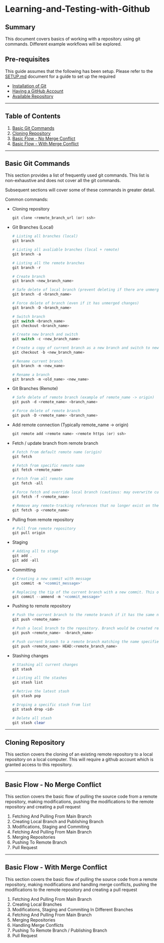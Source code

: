 # Learning-and-Testing-with-Github

## Summary
This document covers basics of working with a repository using git commands. Different example workflows will be explored.

## Pre-requisites
This guide assumes that the following has been setup. Please refer to the [SETUP.md](SETUP.md) document for a guide to set up the required 

* [Installation of Git](SETUP.md#1-installation-of-git)
* [Having a GitHub Account](SETUP.md#2-setting-up-a-github-account)
* [Available Repository](SETUP.md#3-available-repository)
---
## **Table of Contents**

1. [Basic Git Commands](#basic-git-commands)
2. [Cloning Repository](#cloning-repository)
3. [Basic Flow - No Merge Conflict](#basic-flow---no-merge-conflict)
4. [Basic Flow - With Merge Conflict](#basic-flow---with-merge-conflict)

---
## Basic Git Commands
This section provides a list of frequently used git commands. This list is non-exhaustive and does not cover all the git commands.

Subsequent sections will cover some of these commands in greater detail.

Common commands:
- Cloning repository
    ```ps1
    git clone <remote_branch_url (or) ssh>
    ```
- Git Branches (Local)
    ```ps1
    # Listing all branches (local)
    git branch
    
    # Listing all avaliable branches (local + remote)
    git branch -a
    
    # Listing all the remote branches 
    git branch -r
    
    # Create branch
    git branch <new_branch_name>
    
    # Safe delete of local branch (prevent deleting if there are unmerged changes)
    git branch -d <branch_name>
 
    # Force delete of branch (even if it has unmerged changes)
    git branch -D <branch_name>

    # Switch branch
    git switch <branch_name>
    git checkout <branch_name>

    # Create new branch and switch
    git switch -c <new_branch_name>

    # Create a copy of current branch as a new branch and switch to new branch
    git checkout -b <new_branch_name>

    # Rename current branch
    git branch -m <new_name> 

    # Rename a branch
    git branch -m <old_name> <new_name>
    ```
- Git Branches (Remote)
    ```ps1
    # Safe delete of remote branch (example of remote_name -> origin)
    git push -d <remote_name> <branch_name>
    
    # Force delete of remote branch 
    git push -D <remote_name> <branch_name>

    ```
- Add remote connection (Typically remote_name -> origin)
    ```ps1
    git remote add <remote name> <remote https (or) ssh>
    ```
- Fetch / update branch from remote branch
    ```ps1
    # Fetch from default remote name (origin)
    git fetch

    # Fetch from specific remote name
    git fetch <remote_name>

    # Fetch from all remote name
    git fetch -all

    # Force fetch and override local branch (cautious: may overwrite current work)
    git fetch -f <remote_name>

    # Remove any remote-tracking references that no longer exist on the remote before fetching (prune)
    git fetch -p <remote_name>
    ```
- Pulling from remote repository
    ```ps1
    # Pull from remote repository
    git pull origin
    ```
- Staging
    ```ps1
    # Adding all to stage
    git add .
    git add -all
    ```
- Committing
    ```ps1
    # Creating a new commit with message
    git commit -m '<commit_message>'

    # Replacing the tip of the current branch with a new commit. This overrides the previous commit
    git commit --ammend -m '<commit_message>'
    ```
- Pushing to remote repository
    ```ps1
    # Push the current branch to the remote branch if it has the same name as the current branch (default origin)
    git push <remote_name>

    # Push a local branch to the repository. Branch would be created remotely if it does not exist
    git push <remote_name>  <branch_name>

    # Push current branch to a remote branch matching the name specified
    git push <remote_name> HEAD:<remote_branch_name>
    ```
- Stashing changes
    ```ps1
    # Stashing all current changes
    git stash

    # Listing all the stashes
    git stash list

    # Retrive the latest stash
    git stash pop

    # Droping a specific stash from list
    git stash drop <id>

    # Delete all stash
    git stash clear
    ```
---
## Cloning Repository
This section covers the cloning of an existing remote repository to a local repository on a local computer. This will require a github account which is granted access to this repository.


---
## Basic Flow - No Merge Conflict
This section covers the basic flow of pulling the source code from a remote repository, making modifications, pushing the modifications to the remote repository and creating a pull request

1. Fetching And Pulling From Main Branch
2. Creating Local Branch and Publishing Branch
3. Modifications, Staging and Commiting
4. Fetching And Pulling From Main Branch
5. Merging Repositories 
6. Pushing To Remote Branch
7. Pull Request

---
## Basic Flow - With Merge Conflict
This section covers the basic flow of pulling the source code from a remote repository, making modifications and handling merge conflicts, pushing the modifications to the remote repository and creating a pull request

1. Fetching And Pulling From Main Branch
2. Creating Local Branches 
3. Modifications, Staging and Commiting In Different Branches
4. Fetching And Pulling From Main Branch
5. Merging Repositories 
6. Handling Merge Conflicts
7. Pushing To Remote Branch / Publishing Branch
8. Pull Request